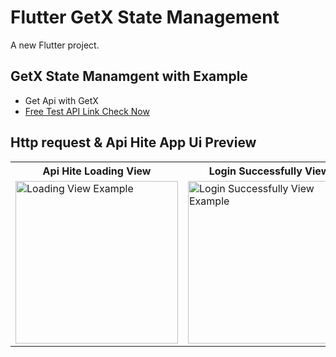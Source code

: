 # Flutter GetX State Management

A new Flutter project.

## GetX State Manamgent with Example
- Get Api with GetX
- [Free Test API Link Check Now](https://reqres.in/)



## Http request & Api Hite App Ui Preview


<table>
  
  
<tr>  
   <th>Api Hite Loading View</th>
   <th>Login Successfully View</th>
   <th>Login Faield View</th>
 
</tr>  
  
  
  
<tr>
 
  
<td>
  <img src="https://github.com/mdsomad/Flutter_Get-X_State_Management/assets/103892160/7a77200f-3403-4dea-8f20-2599741a59c4" alt="Loading View Example" width="260"/>
</td>
  
  
  
<td>
  <img src="https://github.com/mdsomad/Flutter_Get-X_State_Management/assets/103892160/d9e2a051-aba7-4510-91cf-53f116ae4531" alt="Login Successfully View Example" width="260"/>
</td>


<td>
  <img src="https://github.com/mdsomad/Flutter_Get-X_State_Management/assets/103892160/dd694745-236b-4797-bdde-d32131a9ea02" alt="Login Faield View Example" width="260"/>
</td>






  
</tr>




